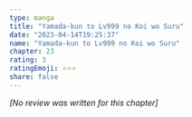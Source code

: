 ```yaml
---
type: manga
title: "Yamada-kun to Lv999 no Koi wo Suru"
date: "2023-04-14T19:25:37"
name: "Yamada-kun to Lv999 no Koi wo Suru"
chapter: 23
rating: 3
ratingEmoji: ⭐️⭐️⭐️
share: false
---
```


_[No review was written for this chapter]_
